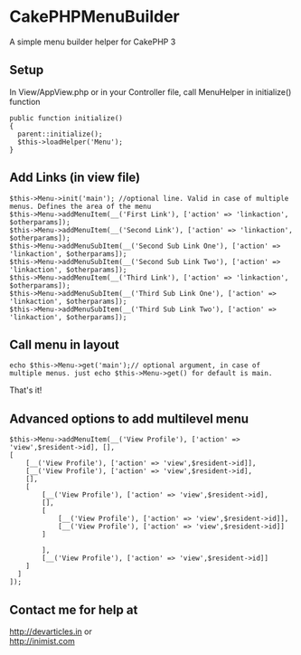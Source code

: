 # CakePHPMenuBuilder
A simple menu builder helper for CakePHP 3

## Setup

In View/AppView.php or in your Controller file, call MenuHelper in initialize() function

    public function initialize()
    {
      parent::initialize();
      $this->loadHelper('Menu');
    }

## Add Links (in view file)
    $this->Menu->init('main'); //optional line. Valid in case of multiple menus. Defines the area of the menu
    $this->Menu->addMenuItem(__('First Link'), ['action' => 'linkaction', $otherparams]);
    $this->Menu->addMenuItem(__('Second Link'), ['action' => 'linkaction', $otherparams]);
    $this->Menu->addMenuSubItem(__('Second Sub Link One'), ['action' => 'linkaction', $otherparams]);
    $this->Menu->addMenuSubItem(__('Second Sub Link Two'), ['action' => 'linkaction', $otherparams]);
    $this->Menu->addMenuItem(__('Third Link'), ['action' => 'linkaction', $otherparams]);
    $this->Menu->addMenuSubItem(__('Third Sub Link One'), ['action' => 'linkaction', $otherparams]);
    $this->Menu->addMenuSubItem(__('Third Sub Link Two'), ['action' => 'linkaction', $otherparams]);

## Call menu in layout

    echo $this->Menu->get('main');// optional argument, in case of multiple menus. just echo $this->Menu->get() for default is main.

That's it!

## Advanced options to add multilevel menu

    $this->Menu->addMenuItem(__('View Profile'), ['action' => 'view',$resident->id], [], 
    [
        [__('View Profile'), ['action' => 'view',$resident->id]], 
        [__('View Profile'), ['action' => 'view',$resident->id],
        [],
        [
            [__('View Profile'), ['action' => 'view',$resident->id],
            [],
            [
                [__('View Profile'), ['action' => 'view',$resident->id]], 
                [__('View Profile'), ['action' => 'view',$resident->id]]
            ]

            ], 
            [__('View Profile'), ['action' => 'view',$resident->id]]
        ]
      ]
    ]);
    
## Contact me for help at

http://devarticles.in
or  
http://inimist.com


